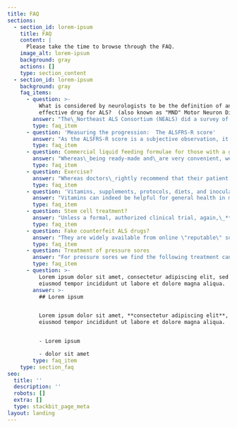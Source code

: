 ```yaml
---
title: FAQ
sections:
  - section_id: lorem-ipsum
    title: FAQ
    content: |
      Please take the time to browse through the FAQ.
    image_alt: lorem-ipsum
    background: gray
    actions: []
    type: section_content
  - section_id: lorem-ipsum
    background: gray
    faq_items:
      - question: >-
          What is considered by neurologists to be the definition of an
          effective drug for ALS?  (also known as "MND" Motor Neuron Disease)?
        answer: "The\_Northeast ALS Consortium (NEALS) did a survey of clinicians\_and clinical researchers who concluded\_that any therapy that resulted in a change of 20% or greater in the slope of the ALSFRS-R would be clinically meaningful, but\_there was no therapy available to achieve it at that time.\nHowever, it would now appear that the clinical evidence indicates that RCH4 far exceeds the safety and efficacy of any treatment to date.\n\nWe must rely on the monthly monitoring reports from our PALS friends in fourteen\_countries (86% Europe & North America. Four Ethnicities) over some years, the accuracy of which we cannot independently verify.\nAccordingly, we make no claims about efficacy nor do we offer any interpretation of the data (as treatment is ongoing, data can change).\nThere are many reports on the Internet by\_users\_of RCH4 discussing\_safety and efficacy.\_For example, the\_'[**Patients Like Me**](https://www.patientslikeme.com/forum/als/topics/158688?page=8)' forum\_is possibly the most accurate and reliable forum on the Internet. However there are very minor errors in their software, e.g. total numbers of patients do not tally, starting dates are not all correct, number\_of evaluations do not tally exactly, etc.\n"
        type: faq_item
      - question: 'Measuring the progression:  The ALSFRS-R score'
        answer: "As the ALSFRS-R score is a subjective observation, it will likely\_be scored differently by any two different people. It is said that the PALS must be scored by a\_specialist\_medical professional - but this is not the case.\nSee the\_evaluation study\_on\_the\_accuracy of online\_self-reporting \_[**here**](https://www.tandfonline.com/doi/abs/10.3109/17482968.2011.633268)\_ (Journal Amyotrophic Lateral Sclerosis\_Volume 13, 2012 -\_Issue 2)\n\nIn fact the precise\_ALSFRS-R score is not particularly relevant. What matters is the\_CHANGE in the score over exactly the same time periods.\nProvided that the SAME\_person (e.g., the patient or a caregiver)\_does the scoring every month\_over a long time,\_the submitted change in\_data is very accurate. Further, scoring by the same person over extended time ensures\_elimination of patient or carer bias as the submitted data would rapidly exceed the envelope of credibility.\n\nMonthly monitoring reports are submitted to us by all our PALS friends. This monthly\_information comprises 6\_health parameters.\nOne of these parameters\_is the ALSFRS-R score. This is an ongoing record of points allocated to 12 questions. As every monthly report form is submitted, the information is automatically picked up by a database, and the statistics updated in real-time. All interventions are known to aﬀect the course of disease (e.g., NIV, Trach., gastrostomy, etc.) are tracked.\nWe, therefore, maintain a very\_accurate analysis\_of each PALS,\_enabling pro-active ongoing management of their RCH4 treatment if possible.\n"
        type: faq_item
      - question: Commercial liquid feeding formulae for those with a gastrostomy
        answer: "Whereas\_being ready-made and\_are very convenient, we do not recommend the commercially manufactured feeding formulae as being suitable for this condition.\n\nWe have a lot of experience in this field.\nIt is\_considered\_that some favorite ingredients\_often used in these manufactured products are inappropriate, for example, soy protein. In the case of soy protein, among other issues, it contains phytic acid which reduces the absorption and restricts bioavailability.\nFurther, some of these otherwise innocuous ingredients are contraindicated in the case of neurodegenerative conditions as they can contain neurotoxins which under normal circumstances would be well tolerated. But undesirable in ALS/MND.\nA further example of an inappropriate ingredient\_normally found in commercial formulae is cheap corn syrup, whereas honey would be eminently more desirable but more expensive.\nFor those who have a gastrostomy, the diet must comprise of a high calorie, high fat, high\_animal\_(not\_a vegetable) protein diet.\nA normal \"bad\" diet (taking into account the previous\_sentence) of high\_cholesterol\_foods can be liquidized. Even \\`Big Mac\\` or \\`Kentucky Chicken\\` meals complete with their french fries (\"chips\") are\_far better than any commercial liquid feeding product.\n\nAlthough it has to be prepared, an example of the following put through a liquidizer is far more effective and preferable:\nChicken stock (which is highly nutritious and readily absorbed) should be used to adjust the viscosity\_of the following example ingredients:\nEggs (raw, hard-boiled, or fried)\nOily fish - perhaps sardines in oil, mackerel, etc.\nFatty lamb or beef\nRice and low roughage fresh\_vegetables\n\nAvoid roughage as it only acts as a filler with little nutritional value. Constipation is easily dealt\_with using a stool softener or laxative\_if required.\nWe\_recommend that you discuss the foregoing with your nutritionist or doctor. Do bear in mind that a nutritionist may have little experience with ALS\_which requires particular consideration. Maintaining weight, or gaining it if at all possible, is very important for the long-term future.\n"
        type: faq_item
      - question: Exercise?
        answer: "Whereas doctors\_rightly recommend that their patient should exercise to keep limbs and joints flexible as possible, but that must not be interpreted as doing workouts in\_the gym - or whatever.\nA physical therapist may be\_likely\_to set exertion goals for the patient to achieve - which is well-meaning, but a\_very\_bad idea and counterproductive for a PALS. Stretching is good, but not strenuous exertion.\nPALS are hypermetabolic, therefore should avoid strenuous exercise, conserve energy and focus on trying to\_maintain, or increase\_weight.\n"
        type: faq_item
      - question: '​​​​​​Vitamins, supplements, protocols, diets, and inoculations'
        answer: "Vitamins can indeed be helpful for general health in modest amounts but have no proven discernable benefit for ALS.\n\nThere is a vast range of supplements promoted by commercial entities.\_Some of which are recommended by PALS but are entirely unsuitable for ALS /MND, just leading to more problems. Some supplements actually exacerbate\_the neurological situation. Numerous studies have been done in a range of supplements, but none showed any statistical evidence of efficacy. In general, unless your doctor has a specific reason to recommend a particular supplement, we prefer if our PALS friends take none at all other than Vitamin C or/and Vitamin D\_and in some cases possibly B6 - in modest amounts.\n\nThere are some well-known \"Protocols\" that are virtually guaranteed to shorten the life of any PALS.\n\nPopular diets are unhelpful. Many of our PALS friends have a history of following fad diets, went to the gym more than once per week, were fitness enthusiasts, had a trauma accident, were in the military, or sold supplements. Therein surely rests\_a lesson. If you are a PALS, do not go to a gym. The diet which PALS should focus on is one of high fat, high protein, and high calorific value together with fresh green vegetables, and avoid high roughage content foods - again unless their doctor has a specific reason to recommend otherwise.\nPALS are hypermetabolic in that they burn some one-third more energy than average resulting in weight and muscle loss. Thus the high fat, high calorific diet is essential to counteract weight and energy loss.\_\nWe do not recommend winter Flu\_jabs for PALS because the risk of complications may outweigh the benefits, but you must be guided by your doctor. However, in order to protect the PALS from Influenza, it is recommended that caregivers themselves get the \\`Flu jab\\`.\n"
        type: faq_item
      - question: Stem cell treatment?
        answer: "Unless a formal, authorized clinical trial, again,\_***under no circumstances*** consider stem cell treatment from any of the many clinics advertising their services in this field. None of them can demonstrate any evidence of realistic efficacy, there are confirmed\_reports of some catastrophic outcomes and they charge very large sums of money.\nEven FDA-approved formal stem cell trials have never demonstrated a long-term slowing of the progression. If your clinic is reputable, they will advise you of this\_under the rules of \"Informed Patient Consent\".\n"
        type: faq_item
      - question: Fake counterfeit ALS drugs?
        answer: "They are widely available from online \"reputable\" so-called \"non-profit\" entities. These counterfeits mostly originate from China and India. We estimate that some 30% of all ALS\_drugs (by value) in circulation are now counterfeit.\_***Under no circumstances***\_buy these lower-cost fakes.\_Commonly, their\_*modus operandi*\_is to offer free telephone \"advice\" or\_\"consultation\", which in essence is a sales pitch for their counterfeit drugs. Sometimes their \"doctor\" issues the prescription. A medical doctor cannot legally issue a treatment prescription without examining the patient and/or having access to the patients' complete clinical file and history.\_\nDo not send them money, especially to those whose website registration is hidden by a proxy and cannot be traced.\n"
        type: faq_item
      - question: Treatment of pressure sores
        answer: "For pressure sores we find the following treatment can be very effective:\n\n\n*   After flushing, the wound/pressure sore with sterile water, dry the surrounding area.\n\n*   Cover the wound with a layer of collagen powder about 2mm thick. This provides a framework to assist the new cells trying to fill in from the edges of the wound. The collagen does not need to be removed as the enzymes in the wound dissolve it over some time.\n\n*   Use\_manuka\_honey dressing on top of the collagen. The high sugar content kills the surface\_bioburden\_due to osmosis and keeps it sterile for a few days until it the honey dries or absorbed. Being of similar viscosity too thick treacle at body temperature, honey impregnated dressings do not adhere to the wound and are removed without any discomfort.\n\n*   Cover the honey dressing with a thick layer of soft cotton wool to offer protection from pressure or impact on the wound.\n\n*   Keep the cotton wool/honey dressing/collagen in place with adhesive tape.\n\n*   Repeat the procedure every few\_days.\n"
        type: faq_item
      - question: >-
          Lorem ipsum dolor sit amet, consectetur adipiscing elit, sed do
          eiusmod tempor incididunt ut labore et dolore magna aliqua.
        answer: >-
          ## Lorem ipsum


          Lorem ipsum dolor sit amet, **consectetur adipiscing elit**, sed do
          eiusmod tempor incididunt ut labore et dolore magna aliqua.


          - Lorem ipsum

          - dolor sit amet
        type: faq_item
    type: section_faq
seo:
  title: ''
  description: ''
  robots: []
  extra: []
  type: stackbit_page_meta
layout: landing
---
```

